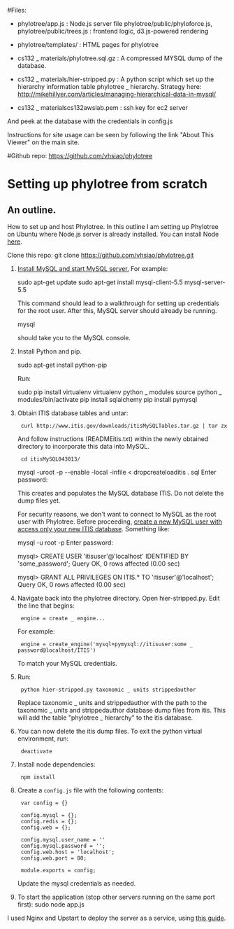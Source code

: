 #Files:
* phylotree/app.js : Node.js server file
phylotree/public/phyloforce.js, phylotree/public/trees.js : frontend logic, d3.js-powered rendering
* phylotree/templates/ : HTML pages for phylotree

* cs132 _ materials/phylotree.sql.gz : A compressed MYSQL dump of the database.

* cs132 _ materials/hier-stripped.py : A python script which set up the hierarchy information table phylotree _ hierarchy. Strategy here: http://mikehillyer.com/articles/managing-hierarchical-data-in-mysql/

* cs132 _ materialscs132awslab.pem : ssh key for ec2 server

And peek at the database with the credentials in config.js

Instructions for site usage can be seen by following the link "About This Viewer" on the main site.

#Github repo:
	https://github.com/vhsiao/phylotree

# Setting up phylotree from scratch
## An outline.

How to set up and host Phylotree. In this outline I am setting up Phylotree on Ubuntu where Node.js server is already installed. You can install Node <a href="http://nodejs.org/">here</a>.

Clone this repo:
	git clone https://github.com/vhsiao/phylotree.git

1. <a href="http://dev.mysql.com/doc/refman/5.5/en/linux-installation-native.html">Install MySQL and start MySQL server.</a>
   For example:

	sudo apt-get update
	sudo apt-get install mysql-client-5.5 mysql-server-5.5

   This command should lead to a walkthrough for setting up credentials for the root user. After this, MySQL server should already be running.

	mysql

   should take you to the MySQL console.

2. Install Python and pip.

	sudo apt-get install python-pip

   Run:

	sudo pip install virtualenv
        virtualenv python _ modules
        source python _ modules/bin/activate
        pip install sqlalchemy
        pip install pymysql
        
3. Obtain ITIS database tables and untar: 

        curl http://www.itis.gov/downloads/itisMySQLTables.tar.gz | tar zx 

   And follow instructions (READMEitis.txt) within the newly obtained directory to incorporate this data into MySQL.
   
        cd itisMySQL043013/
   	mysql \-uroot \-p \-\-enable \-local \-infile &lt; dropcreateloaditis \. sql
	Enter password: 
   
   This creates and populates the MySQL database ITIS. Do not delete the dump files yet. 
   	
   For security reasons, we don't want to connect to MySQL as the root user with Phylotree. Before proceeding, <a href="http://dev.mysql.com/doc/refman/5.5/en/adding-users.html">create a new MySQL user with access only your new ITIS database</a>.
   Something like:
   
   	mysql \-u root \-p
	Enter password: 
	
	mysql&gt; CREATE USER 'itisuser'@'localhost' IDENTIFIED BY 'some_password';
	Query OK, 0 rows affected \(0.00 sec\)
	
	mysql&gt; GRANT ALL PRIVILEGES ON ITIS\.\* TO 'itisuser'@'localhost';
	Query OK, 0 rows affected \(0.00 sec\)

4. Navigate back into the phylotree directory. Open hier-stripped.py. Edit the line that begins:

        engine = create _ engine...
        
   For example:
        
        engine = create_engine('mysql+pymysql://itisuser:some _ password@localhost/ITIS')

   To match your MySQL credentials. 

5. Run:

        python hier-stripped.py taxonomic _ units strippedauthor

   Replace taxonomic _ units and strippedauthor with the path to the taxonomic _ units and strippedauthor database dump files from itis. This will add the table "phylotree _ hierarchy" to the itis database.

6. You can now delete the itis dump files. To exit the python virtual environment, run:

        deactivate

7. Install node dependencies:

        npm install

8. Create a `config.js` file with the following contents:

        var config = {}
        
        config.mysql = {};
        config.redis = {};
        config.web = {};

        config.mysql.user_name = ''
        config.mysql.password = '';
        config.web.host = 'localhost';
        config.web.port = 80;

        module.exports = config;

   Update the mysql credentials as needed.


9. To start the application (stop other servers running on the same port first):
	sudo node app.js

I used Nginx and Upstart to deploy the server as a service, using <a href="http://mattpatenaude.com/hosting-chatroom/">this guide</a>.
